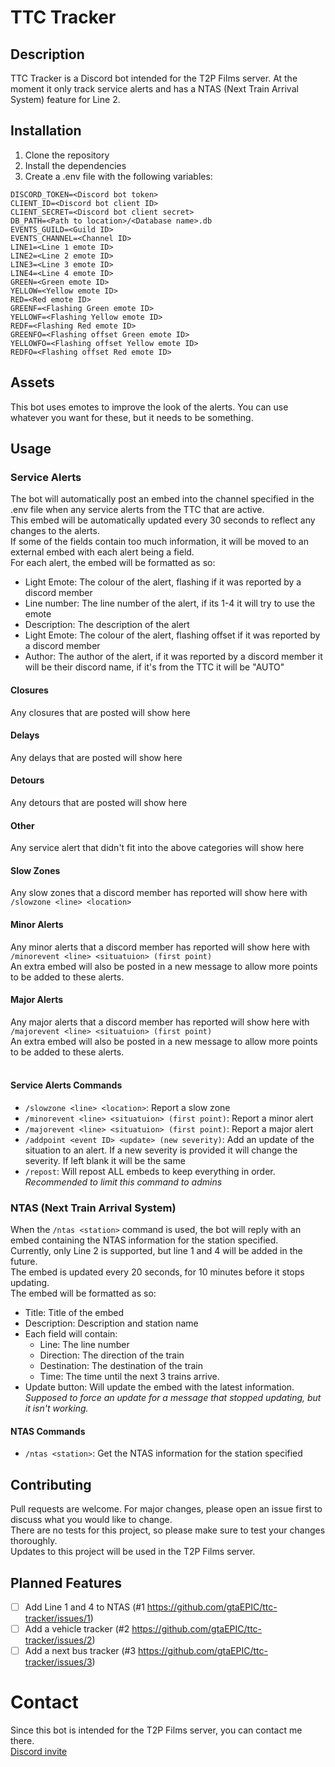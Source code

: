 # TTC Tracker
## Description
TTC Tracker is a Discord bot intended for the T2P Films server.
At the moment it only track service alerts and has a NTAS (Next Train Arrival System) feature for Line 2.

## Installation
1. Clone the repository
2. Install the dependencies
3. Create a .env file with the following variables:
```
DISCORD_TOKEN=<Discord bot token>
CLIENT_ID=<Discord bot client ID>
CLIENT_SECRET=<Discord bot client secret>
DB_PATH=<Path to location>/<Database name>.db
EVENTS_GUILD=<Guild ID>
EVENTS_CHANNEL=<Channel ID>
LINE1=<Line 1 emote ID>
LINE2=<Line 2 emote ID>
LINE3=<Line 3 emote ID>
LINE4=<Line 4 emote ID>
GREEN=<Green emote ID>
YELLOW=<Yellow emote ID>
RED=<Red emote ID>
GREENF=<Flashing Green emote ID>
YELLOWF=<Flashing Yellow emote ID>
REDF=<Flashing Red emote ID>
GREENFO=<Flashing offset Green emote ID>
YELLOWFO=<Flashing offset Yellow emote ID>
REDFO=<Flashing offset Red emote ID>
```

## Assets
This bot uses emotes to improve the look of the alerts.
You can use whatever you want for these, but it needs to be something.

## Usage
### Service Alerts
The bot will automatically post an embed into the channel specified in the .env file when any service alerts from the TTC that are active.<br>
This embed will be automatically updated every 30 seconds to reflect any changes to the alerts.<br>
If some of the fields contain too much information, it will be moved to an external embed with each alert being a field.<br>
For each alert, the embed will be formatted as so:
- Light Emote: The colour of the alert, flashing if it was reported by a discord member
- Line number: The line number of the alert, if its 1-4 it will try to use the emote
- Description: The description of the alert
- Light Emote: The colour of the alert, flashing offset if it was reported by a discord member
- Author: The author of the alert, if it was reported by a discord member it will be their discord name, if it's from the TTC it will be "AUTO"
#### Closures
Any closures that are posted will show here
#### Delays
Any delays that are posted will show here
#### Detours
Any detours that are posted will show here
#### Other
Any service alert that didn't fit into the above categories will show here
#### Slow Zones
Any slow zones that a discord member has reported will show here with `/slowzone <line> <location>`
#### Minor Alerts
Any minor alerts that a discord member has reported will show here with `/minorevent <line> <situatuion> (first point)`<br>
An extra embed will also be posted in a new message to allow more points to be added to these alerts.
#### Major Alerts
Any major alerts that a discord member has reported will show here with `/majorevent <line> <situatuion> (first point)`<br>
An extra embed will also be posted in a new message to allow more points to be added to these alerts.
<br><br>
#### Service Alerts Commands
- `/slowzone <line> <location>`: Report a slow zone<br>
- `/minorevent <line> <situatuion> (first point)`: Report a minor alert<br>
- `/majorevent <line> <situatuion> (first point)`: Report a major alert<br>
- `/addpoint <event ID> <update> (new severity)`: Add an update of the situation to an alert. If a new severity is provided it will change the severity. If left blank it will be the same<br>
- `/repost`: Will repost ALL embeds to keep everything in order. *Recommended to limit this command to admins*

### NTAS (Next Train Arrival System)
When the `/ntas <station>` command is used, the bot will reply with an embed containing the NTAS information for the station specified.<br>
Currently, only Line 2 is supported, but line 1 and 4 will be added in the future.<br>
The embed is updated every 20 seconds, for 10 minutes before it stops updating.<br>
The embed will be formatted as so:
- Title: Title of the embed
- Description: Description and station name
- Each field will contain:
  - Line: The line number
  - Direction: The direction of the train
  - Destination: The destination of the train
  - Time: The time until the next 3 trains arrive.
- Update button: Will update the embed with the latest information. *Supposed to force an update for a message that stopped updating, but it isn't working.*
#### NTAS Commands
- `/ntas <station>`: Get the NTAS information for the station specified

## Contributing
Pull requests are welcome. For major changes, please open an issue first to discuss what you would like to change.<br>
There are no tests for this project, so please make sure to test your changes thoroughly.<br>
Updates to this project will be used in the T2P Films server.<br>

## Planned Features
- [ ] Add Line 1 and 4 to NTAS (#1 https://github.com/gtaEPIC/ttc-tracker/issues/1)
- [ ] Add a vehicle tracker (#2 https://github.com/gtaEPIC/ttc-tracker/issues/2)
- [ ] Add a next bus tracker (#3 https://github.com/gtaEPIC/ttc-tracker/issues/3)

# Contact
Since this bot is intended for the T2P Films server, you can contact me there.<br>
[Discord invite](https://discord.gg/uC9upRK3gX)<br>
